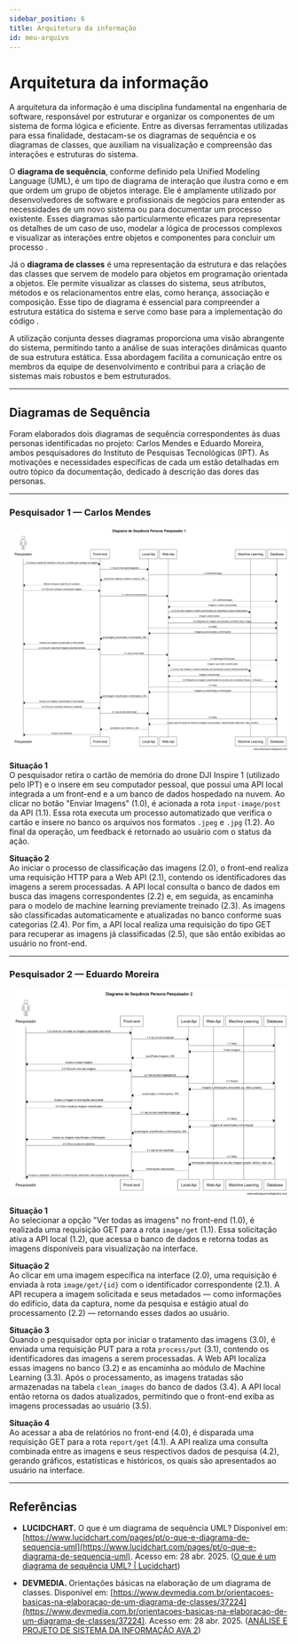 ```yaml
---
sidebar_position: 6
title: Arquitetura da informação
id: meu-arquivo
---
```


# Arquitetura da informação

A arquitetura da informação é uma disciplina fundamental na engenharia de software, responsável por estruturar e organizar os componentes de um sistema de forma lógica e eficiente. Entre as diversas ferramentas utilizadas para essa finalidade, destacam-se os diagramas de sequência e os diagramas de classes, que auxiliam na visualização e compreensão das interações e estruturas do sistema.

O **diagrama de sequência**, conforme definido pela Unified Modeling Language (UML), é um tipo de diagrama de interação que ilustra como e em que ordem um grupo de objetos interage. Ele é amplamente utilizado por desenvolvedores de software e profissionais de negócios para entender as necessidades de um novo sistema ou para documentar um processo existente. Esses diagramas são particularmente eficazes para representar os detalhes de um caso de uso, modelar a lógica de processos complexos e visualizar as interações entre objetos e componentes para concluir um processo .

Já o **diagrama de classes** é uma representação da estrutura e das relações das classes que servem de modelo para objetos em programação orientada a objetos. Ele permite visualizar as classes do sistema, seus atributos, métodos e os relacionamentos entre elas, como herança, associação e composição. Esse tipo de diagrama é essencial para compreender a estrutura estática do sistema e serve como base para a implementação do código . 

A utilização conjunta desses diagramas proporciona uma visão abrangente do sistema, permitindo tanto a análise de suas interações dinâmicas quanto de sua estrutura estática. Essa abordagem facilita a comunicação entre os membros da equipe de desenvolvimento e contribui para a criação de sistemas mais robustos e bem estruturados.

---

## Diagramas de Sequência

Foram elaborados dois diagramas de sequência correspondentes às duas personas identificadas no projeto: Carlos Mendes e Eduardo Moreira, ambos pesquisadores do Instituto de Pesquisas Tecnológicas (IPT). As motivações e necessidades específicas de cada um estão detalhadas em outro tópico da documentação, dedicado à descrição das dores das personas.

---

### Pesquisador 1 — Carlos Mendes

![Diagrama de Sequência Carlos Mendes](../../static/img/arquitetura-informacao/diagrama-1.jpeg)

**Situação 1**  
O pesquisador retira o cartão de memória do drone DJI Inspire 1 (utilizado pelo IPT) e o insere em seu computador pessoal, que possui uma API local integrada a um front-end e a um banco de dados hospedado na nuvem. Ao clicar no botão "Enviar Imagens" (1.0), é acionada a rota `input-image/post` da API (1.1). Essa rota executa um processo automatizado que verifica o cartão e insere no banco os arquivos nos formatos `.jpeg` e `.jpg` (1.2). Ao final da operação, um feedback é retornado ao usuário com o status da ação.

**Situação 2**  
Ao iniciar o processo de classificação das imagens (2.0), o front-end realiza uma requisição HTTP para a Web API (2.1), contendo os identificadores das imagens a serem processadas. A API local consulta o banco de dados em busca das imagens correspondentes (2.2) e, em seguida, as encaminha para o modelo de machine learning previamente treinado (2.3). As imagens são classificadas automaticamente e atualizadas no banco conforme suas categorias (2.4). Por fim, a API local realiza uma requisição do tipo GET para recuperar as imagens já classificadas (2.5), que são então exibidas ao usuário no front-end.

---

### Pesquisador 2 — Eduardo Moreira

![Diagrama de Sequência Eduardo Moreira](../../static/img/arquitetura-informacao/diagrama-2.jpeg)

**Situação 1**  
Ao selecionar a opção "Ver todas as imagens" no front-end (1.0), é realizada uma requisição GET para a rota `image/get` (1.1). Essa solicitação ativa a API local (1.2), que acessa o banco de dados e retorna todas as imagens disponíveis para visualização na interface.

**Situação 2**  
Ao clicar em uma imagem específica na interface (2.0), uma requisição é enviada à rota `image/get/{id}` com o identificador correspondente (2.1). A API recupera a imagem solicitada e seus metadados — como informações do edifício, data da captura, nome da pesquisa e estágio atual do processamento (2.2) — retornando esses dados ao usuário.

**Situação 3**  
Quando o pesquisador opta por iniciar o tratamento das imagens (3.0), é enviada uma requisição PUT para a rota `process/put` (3.1), contendo os identificadores das imagens a serem processadas. A Web API localiza essas imagens no banco (3.2) e as encaminha ao módulo de Machine Learning (3.3). Após o processamento, as imagens tratadas são armazenadas na tabela `clean_images` do banco de dados (3.4). A API local então retorna os dados atualizados, permitindo que o front-end exiba as imagens processadas ao usuário (3.5).

**Situação 4**  
Ao acessar a aba de relatórios no front-end (4.0), é disparada uma requisição GET para a rota `report/get` (4.1). A API realiza uma consulta combinada entre as imagens e seus respectivos dados de pesquisa (4.2), gerando gráficos, estatísticas e históricos, os quais são apresentados ao usuário na interface.

---


## Referências

- **LUCIDCHART.** O que é um diagrama de sequência UML? Disponível em: [https://www.lucidchart.com/pages/pt/o-que-e-diagrama-de-sequencia-uml](https://www.lucidchart.com/pages/pt/o-que-e-diagrama-de-sequencia-uml). Acesso em: 28 abr. 2025. ([O que é um diagrama de sequência UML? | Lucidchart](https://www.lucidchart.com/pages/pt/o-que-e-diagrama-de-sequencia-uml))

- **DEVMEDIA.** Orientações básicas na elaboração de um diagrama de classes. Disponível em: [https://www.devmedia.com.br/orientacoes-basicas-na-elaboracao-de-um-diagrama-de-classes/37224](https://www.devmedia.com.br/orientacoes-basicas-na-elaboracao-de-um-diagrama-de-classes/37224). Acesso em: 28 abr. 2025. ([ANÁLISE E PROJETO DE SISTEMA DA INFORMAÇÃO AVA 2](https://www.passeidireto.com/arquivo/151087426/analise-e-projeto-de-sistema-da-informacao-ava-2))



